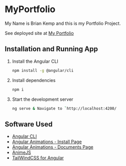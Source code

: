 # MyPortfolio

My Name is Brian Kemp and this is my Portfolio Project.

See deployed site at [My Portfolio](https://brian-kemp-portfolio.vercel.app/)

## Installation and Running App

1. Install the Angular CLI

   ```sh
   npm install -g @angular/cli
   ```

3. Install dependencies

   ```sh
   npm i
   ```

4. Start the development server

   ```sh
   ng serve & Navigate to `http://localhost:4200/
   ```


## Software Used

- [Angular CLI](https://angular.io/cli)
- [Angular Animations - Install Page](https://angular.io/cli)
- [Angular Animations - Documents Page](https://angular.io/guide/animations)
- [AnimeJS](https://www.npmjs.com/package/animejs)
- [TailWindCSS for Angular](https://tailwindcss.com/docs/guides/angular)
